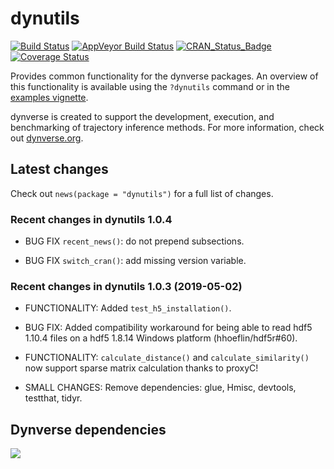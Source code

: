 
# dynutils

[![Build
Status](https://travis-ci.org/dynverse/dynutils.svg?branch=master)](https://travis-ci.org/dynverse/dynutils)
[![AppVeyor Build
Status](https://ci.appveyor.com/api/projects/status/github/dynverse/dynutils?branch=master&svg=true)](https://ci.appveyor.com/project/dynverse/dynutils)
[![CRAN\_Status\_Badge](https://www.r-pkg.org/badges/version/dynutils)](https://cran.r-project.org/package=dynutils)
[![Coverage
Status](https://codecov.io/gh/dynverse/dynutils/branch/master/graph/badge.svg)](https://codecov.io/gh/dynverse/dynutils?branch=master)

Provides common functionality for the dynverse packages. An overview of
this functionality is available using the `?dynutils` command or in the
[examples
vignette](https://CRAN.R-project.org/package=dynutils/vignettes/functionality.html).

dynverse is created to support the development, execution, and
benchmarking of trajectory inference methods. For more information,
check out [dynverse.org](dynverse.org).

## Latest changes

Check out `news(package = "dynutils")` for a full list of
changes.

<!-- This section gets automatically generated from inst/NEWS.md, and also generates inst/NEWS -->

### Recent changes in dynutils 1.0.4

  - BUG FIX `recent_news()`: do not prepend subsections.

  - BUG FIX `switch_cran()`: add missing version variable.

### Recent changes in dynutils 1.0.3 (2019-05-02)

  - FUNCTIONALITY: Added `test_h5_installation()`.

  - BUG FIX: Added compatibility workaround for being able to read hdf5
    1.10.4 files on a hdf5 1.8.14 Windows platform (hhoeflin/hdf5r\#60).

  - FUNCTIONALITY: `calculate_distance()` and `calculate_similarity()`
    now support sparse matrix calculation thanks to proxyC\!

  - SMALL CHANGES: Remove dependencies: glue, Hmisc, devtools, testthat,
    tidyr.

## Dynverse dependencies

<!-- Generated by "update_dependency_graphs.R" in the main dynverse repo -->

![](man/figures/dependencies.png)

